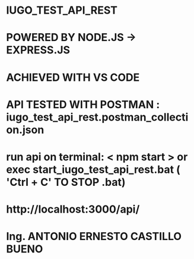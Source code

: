 # IUGO_TEST_API_REST

# POWERED BY NODE.JS -> EXPRESS.JS

# ACHIEVED WITH VS CODE

# API TESTED WITH POSTMAN : iugo_test_api_rest.postman_collection.json

# run api on terminal: < npm start > or exec start_iugo_test_api_rest.bat ( 'Ctrl + C' TO STOP .bat)

# http://localhost:3000/api/

# Ing. ANTONIO ERNESTO CASTILLO BUENO